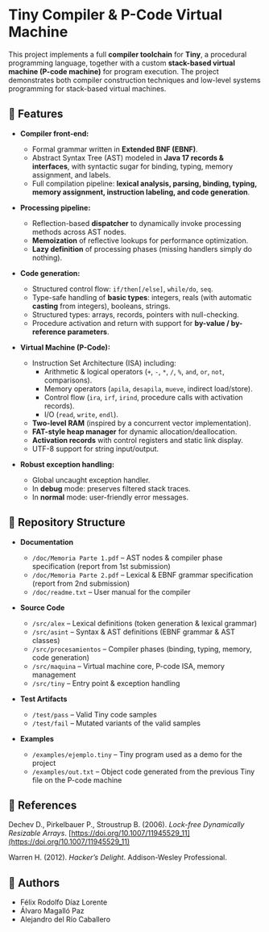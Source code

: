 # Tiny Compiler & P-Code Virtual Machine

This project implements a full **compiler toolchain** for **Tiny**, a procedural programming language, together with a custom **stack-based virtual machine (P-code machine)** for program execution. The project demonstrates both compiler construction techniques and low-level systems programming for stack-based virtual machines.

## 🚀 Features

- **Compiler front-end:**
  - Formal grammar written in **Extended BNF (EBNF)**.
  - Abstract Syntax Tree (AST) modeled in **Java 17 records & interfaces**, with syntactic sugar for binding, typing, memory assignment, and labels.
  - Full compilation pipeline: **lexical analysis, parsing, binding, typing, memory assignment, instruction labeling, and code generation**.

- **Processing pipeline:**
  - Reflection-based **dispatcher** to dynamically invoke processing methods across AST nodes.
  - **Memoization** of reflective lookups for performance optimization.
  - **Lazy definition** of processing phases (missing handlers simply do nothing).

- **Code generation:**
  - Structured control flow: `if/then[/else]`, `while/do`, `seq`.
  - Type-safe handling of **basic types**: integers, reals (with automatic **casting** from integers), booleans, strings.
  - Structured types: arrays, records, pointers with null-checking.
  - Procedure activation and return with support for **by-value / by-reference parameters**.

- **Virtual Machine (P-Code):**
  - Instruction Set Architecture (ISA) including:
    - Arithmetic & logical operators (`+`, `-`, `*`, `/`, `%`, `and`, `or`, `not`, comparisons).
    - Memory operators (`apila`, `desapila`, `mueve`, indirect load/store).
    - Control flow (`ira`, `irf`, `irind`, procedure calls with activation records).
    - I/O (`read`, `write`, `endl`).
  - **Two-level RAM** (inspired by a concurrent vector implementation).
  - **FAT-style heap manager** for dynamic allocation/deallocation.
  - **Activation records** with control registers and static link display.
  - UTF-8 support for string input/output.

- **Robust exception handling:**
  - Global uncaught exception handler.
  - In **debug** mode: preserves filtered stack traces.
  - In **normal** mode: user-friendly error messages.  

## 📂 Repository Structure

- **Documentation**
  - `/doc/Memoria Parte 1.pdf` – AST nodes & compiler phase specification (report from 1st submission)
  - `/doc/Memoria Parte 2.pdf` – Lexical & EBNF grammar specification (report from 2nd submission)
  - `/doc/readme.txt` – User manual for the compiler

- **Source Code**
  - `/src/alex` – Lexical definitions (token generation & lexical grammar)
  - `/src/asint` – Syntax & AST definitions (EBNF grammar & AST classes)
  - `/src/procesamientos` – Compiler phases (binding, typing, memory, code generation)
  - `/src/maquina` – Virtual machine core, P-code ISA, memory management
  - `/src/tiny` – Entry point & exception handling

- **Test Artifacts**
  - `/test/pass` – Valid Tiny code samples
  - `/test/fail` – Mutated variants of the valid samples

- **Examples**
  - `/examples/ejemplo.tiny` – Tiny program used as a demo for the project
  - `/examples/out.txt` – Object code generated from the previous Tiny file on the P-code machine


## 📖 References

Dechev D., Pirkelbauer P., Stroustrup B. (2006). *Lock-free Dynamically Resizable Arrays*. [https://doi.org/10.1007/11945529_11](https://doi.org/10.1007/11945529_11)

Warren H. (2012). *Hacker’s Delight*. Addison-Wesley Professional.

## 👥 Authors

- Félix Rodolfo Díaz Lorente
- Álvaro Magalló Paz
- Alejandro del Río Caballero
